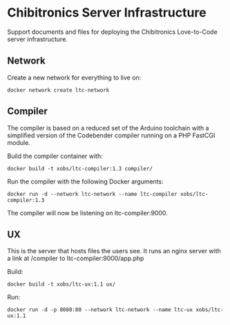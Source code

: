 Chibitronics Server Infrastructure
===========================

Support documents and files for deploying the Chibitronics Love-to-Code
server infrastructure.

Network
-------

Create a new network for everything to live on:

    docker network create ltc-network

Compiler
--------

The compiler is based on a reduced set of the Arduino toolchain with a simplified version of the Codebender compiler running on a PHP FastCGI module.

Build the compiler container with:

    docker build -t xobs/ltc-compiler:1.3 compiler/

Run the compiler with the following Docker arguments:

    docker run -d --network ltc-network --name ltc-compiler xobs/ltc-compiler:1.3

The compiler will now be listening on ltc-compiler:9000.

UX
------

This is the server that hosts files the users see.  It runs an nginx server with a link at /compiler to ltc-compiler:9000/app.php

Build:

    docker build -t xobs/ltc-ux:1.1 ux/

Run:

    docker run -d -p 8080:80 --network ltc-network --name ltc-ux xobs/ltc-ux:1.1
